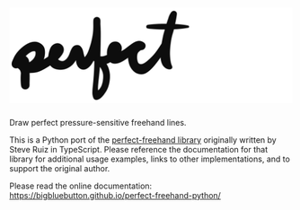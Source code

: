 # ![Screenshot](docs/_static/perfect-freehand-logo.svg 'Perfect Freehand')

Draw perfect pressure-sensitive freehand lines.

This is a Python port of the 
[perfect-freehand library](https://github.com/steveruizok/perfect-freehand)
originally written by Steve Ruiz in TypeScript. Please reference the
documentation for that library for additional usage examples, links to
other implementations, and to support the original author.

Please read the online documentation: https://bigbluebutton.github.io/perfect-freehand-python/
